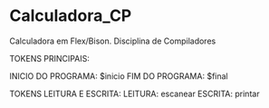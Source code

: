 # Calculadora_CP
Calculadora em Flex/Bison. Disciplina de Compiladores

TOKENS PRINCIPAIS:
 
 INICIO DO PROGRAMA:  $inicio 
 FIM DO PROGRAMA:     $final 

TOKENS LEITURA E ESCRITA:
  LEITURA:            escanear
  ESCRITA:            printar
  
